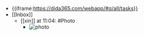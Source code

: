 - {{iframe:https://dida365.com/webapp/#q/all/tasks}}
- [[Inbox]]
    - [[xin]] at 11:04: #Photo
        - ![photo](https://firebasestorage.googleapis.com/v0/b/firescript-577a2.appspot.com/o/imgs%2Fapp%2Fxinyiheng%2FzgkAK_Lor?alt=media&token=999c8b87-5185-4ec2-a19a-24905ed99d6b)
